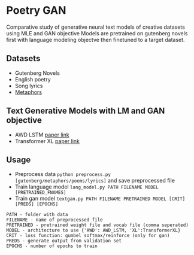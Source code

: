# Poetry GAN
Comparative study of generative neural text models of creative datasets using MLE and GAN objective 
Models are pretrained on gutenberg novels first with language modeling objectve then finetuned to a target dataset.

## Datasets
- Gutenberg Novels
- English poetry
- Song lyrics
- [Metaphors](http://metaphors.iath.virginia.edu/metaphors)

## Text Generative Models with LM and GAN objective
- AWD LSTM [paper link](https://arxiv.org/pdf/1708.02182.pdf)
- Transformer XL [paper link](https://arxiv.org/pdf/1901.02860.pdf)

## Usage
- Preprocess data `python preprocess.py [gutenberg/metaphors/poems/lyrics]` and save preprocessed file
- Train language model `lang_model.py PATH FILENAME MODEL [PRETRAINED_FNAMES]`
- Train gan model `textgan.py PATH FILENAME PRETRAINED MODEL [CRIT] [PREDS] [EPOCHS]`

```
PATH - folder with data 
FILENAME - name of preprocessed file
PRETRAINED - pretrained weight file and vocab file (comma seperated)
MODEL - architecture to use {'AWD': AWD_LSTM, 'XL':TransformerXL}
CRIT - loss function: gumbel softmax/reinforce (only for gan)
PREDS - generate output from validation set 
EPOCHS - number of epochs to train
```
